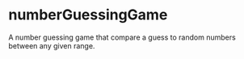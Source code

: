 # numberGuessingGame
A number guessing game that compare a guess to random numbers between any given range.
